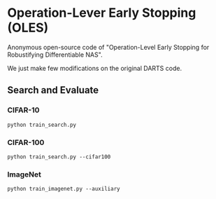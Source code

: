 # Operation-Lever Early Stopping (OLES)

Anonymous open-source code of  "Operation-Level Early Stopping for Robustifying Differentiable NAS".

We just make few modifications on the original DARTS code.

## Search and Evaluate

### CIFAR-10

```
python train_search.py
```

### CIFAR-100

```
python train_search.py --cifar100
```

### ImageNet

```
python train_imagenet.py --auxiliary
```